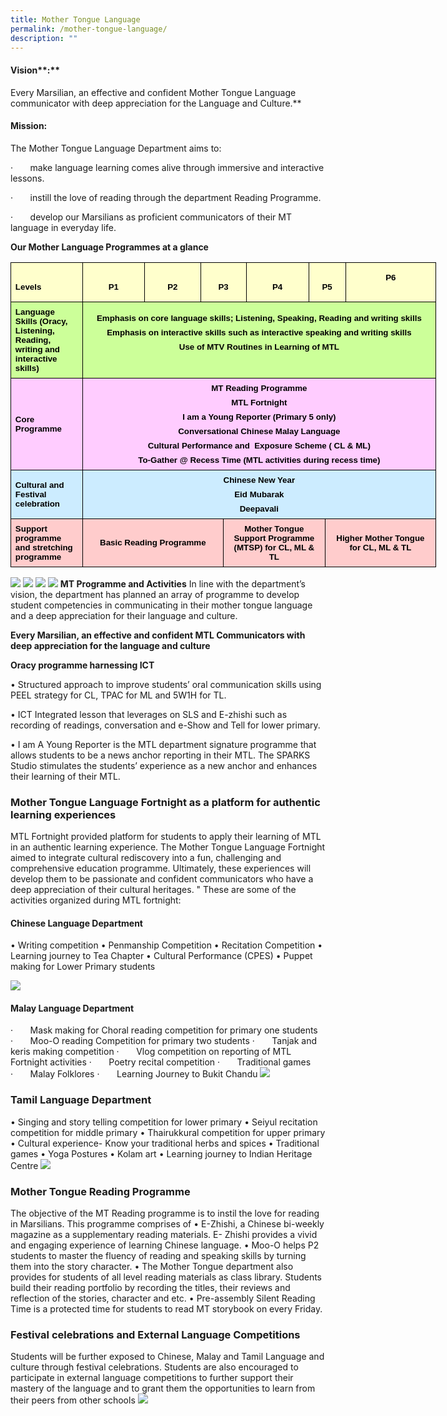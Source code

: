 ```yaml
---
title: Mother Tongue Language
permalink: /mother-tongue-language/
description: ""
---
```

#### **Vision****:**

Every Marsilian, an effective and confident Mother Tongue Language communicator with deep appreciation for the Language and Culture.**

       

#### **Mission:**

The Mother Tongue Language Department aims to:

·&nbsp;&nbsp;&nbsp;&nbsp;&nbsp;&nbsp; make language learning comes alive through immersive and interactive lessons.

·&nbsp;&nbsp;&nbsp;&nbsp;&nbsp;&nbsp; instill the love of reading through the department Reading Programme.

·&nbsp;&nbsp;&nbsp;&nbsp;&nbsp;&nbsp; develop our Marsilians as proficient communicators of their MT language in everyday life.

  

**Our Mother Language Programmes at a glance**

         

<table class="MsoTableGrid" border="1" cellspacing="0" cellpadding="0" width="681" style="width:511.1pt;margin-left:-.25pt;border-collapse:collapse;border:none;
 mso-border-alt:solid windowtext .5pt;mso-yfti-tbllook:1184;mso-padding-alt:
 0in 5.4pt 0in 5.4pt"><tbody><tr style="mso-yfti-irow:0;mso-yfti-firstrow:yes;height:22.35pt"><td width="100" style="width:74.65pt;border:solid windowtext 1.0pt;mso-border-alt:
  solid windowtext .5pt;background:#FFFFCC;padding:0in 5.4pt 0in 5.4pt;
  height:22.35pt"><p class="MsoNormal" style="margin-bottom:0in;line-height:normal"><b><span style="font-size:10.0pt;font-family:&quot;Arial&quot;,sans-serif;color:black;
  mso-color-alt:windowtext">Levels</span></b><b><span style="font-size:10.0pt;
  font-family:&quot;Arial&quot;,sans-serif"></span></b></p></td><td width="84" style="width:63.1pt;border:solid windowtext 1.0pt;border-left:
  none;mso-border-left-alt:solid windowtext .5pt;mso-border-alt:solid windowtext .5pt;
  background:#FFFFCC;padding:0in 5.4pt 0in 5.4pt;height:22.35pt"><p class="MsoNormal" align="center" style="margin-bottom:0in;text-align:center;
  line-height:normal"><b><span style="font-size:10.0pt;font-family:&quot;Arial&quot;,sans-serif;
  color:black;mso-color-alt:windowtext">P1</span></b><b><span style="font-size:
  10.0pt;font-family:&quot;Arial&quot;,sans-serif"></span></b></p></td><td width="74" style="width:55.55pt;border:solid windowtext 1.0pt;border-left:
  none;mso-border-left-alt:solid windowtext .5pt;mso-border-alt:solid windowtext .5pt;
  background:#FFFFCC;padding:0in 5.4pt 0in 5.4pt;height:22.35pt"><p class="MsoNormal" align="center" style="margin-bottom:0in;text-align:center;
  line-height:normal"><b><span style="font-size:10.0pt;font-family:&quot;Arial&quot;,sans-serif;
  color:black;mso-color-alt:windowtext">P2</span></b><b><span style="font-size:
  10.0pt;font-family:&quot;Arial&quot;,sans-serif"></span></b></p></td><td width="135" colspan="2" style="width:101.3pt;border:solid windowtext 1.0pt;
  border-left:none;mso-border-left-alt:solid windowtext .5pt;mso-border-alt:
  solid windowtext .5pt;background:#FFFFCC;padding:0in 5.4pt 0in 5.4pt;
  height:22.35pt"><p class="MsoNormal" align="center" style="margin-bottom:0in;text-align:center;
  line-height:normal"><b><span style="font-size:10.0pt;font-family:&quot;Arial&quot;,sans-serif;
  color:black;mso-color-alt:windowtext">P3</span></b><b><span style="font-size:
  10.0pt;font-family:&quot;Arial&quot;,sans-serif"></span></b></p></td><td width="85" style="width:63.4pt;border:solid windowtext 1.0pt;border-left:
  none;mso-border-left-alt:solid windowtext .5pt;mso-border-alt:solid windowtext .5pt;
  background:#FFFFCC;padding:0in 5.4pt 0in 5.4pt;height:22.35pt"><p class="MsoNormal" align="center" style="margin-bottom:0in;text-align:center;
  line-height:normal"><b><span style="font-size:10.0pt;font-family:&quot;Arial&quot;,sans-serif;
  color:black;mso-color-alt:windowtext">P4</span></b><b><span style="font-size:
  10.0pt;font-family:&quot;Arial&quot;,sans-serif"></span></b></p></td><td width="75" colspan="2" style="width:56.25pt;border:solid windowtext 1.0pt;
  border-left:none;mso-border-left-alt:solid windowtext .5pt;mso-border-alt:
  solid windowtext .5pt;background:#FFFFCC;padding:0in 5.4pt 0in 5.4pt;
  height:22.35pt"><p class="MsoNormal" align="center" style="margin-bottom:0in;text-align:center;
  line-height:normal"><b><span style="font-size:10.0pt;font-family:&quot;Arial&quot;,sans-serif;
  color:black;mso-color-alt:windowtext">P5</span></b><b><span style="font-size:
  10.0pt;font-family:&quot;Arial&quot;,sans-serif"></span></b></p></td><td width="129" style="width:96.85pt;border:solid windowtext 1.0pt;border-left:
  none;mso-border-left-alt:solid windowtext .5pt;mso-border-alt:solid windowtext .5pt;
  background:#FFFFCC;padding:0in 5.4pt 0in 5.4pt;height:22.35pt"><p class="MsoNormal" align="center" style="margin-bottom:0in;text-align:center;
  line-height:normal"><b><span style="font-size:10.0pt;font-family:&quot;Arial&quot;,sans-serif;
  color:black;mso-color-alt:windowtext">P6</span></b><b><span style="font-size:
  10.0pt;font-family:&quot;Arial&quot;,sans-serif"></span></b></p><p class="MsoNormal" align="center" style="margin-bottom:0in;text-align:center;
  line-height:normal"><b><span style="font-size:10.0pt;font-family:&quot;Arial&quot;,sans-serif">&nbsp;</span></b></p></td></tr><tr style="mso-yfti-irow:1;height:.75in"><td width="100" style="width:74.65pt;border:solid windowtext 1.0pt;border-top:
  none;mso-border-top-alt:solid windowtext .5pt;mso-border-alt:solid windowtext .5pt;
  background:#CCFF99;padding:0in 5.4pt 0in 5.4pt;height:.75in"><p class="MsoNormal" style="margin-top:6.0pt;margin-right:0in;margin-bottom:
  6.0pt;margin-left:0in;line-height:normal"><b><span style="font-size:10.0pt;
  font-family:&quot;Arial&quot;,sans-serif;color:black;mso-color-alt:windowtext">Language Skills (Oracy, Listening, Reading, writing and interactive skills)</span></b><b><span style="font-size:10.0pt;font-family:&quot;Arial&quot;,sans-serif"></span></b></p></td><td width="582" colspan="8" style="width:436.45pt;border-top:none;border-left:
  none;border-bottom:solid windowtext 1.0pt;border-right:solid windowtext 1.0pt;
  mso-border-top-alt:solid windowtext .5pt;mso-border-left-alt:solid windowtext .5pt;
  mso-border-alt:solid windowtext .5pt;background:#CCFF99;padding:0in 5.4pt 0in 5.4pt;
  height:.75in"><p class="MsoNormal" align="center" style="margin-top:6.0pt;margin-right:0in;
  margin-bottom:6.0pt;margin-left:0in;text-align:center;line-height:normal"><b><span style="font-size:10.0pt;font-family:&quot;Arial&quot;,sans-serif;color:black;
  mso-color-alt:windowtext">Emphasis on core language skills; Listening, Speaking, Reading and writing skills</span></b><b><span style="font-size:
  10.0pt;font-family:&quot;Arial&quot;,sans-serif"></span></b></p><p class="MsoNormal" align="center" style="margin-top:6.0pt;margin-right:0in;
  margin-bottom:6.0pt;margin-left:0in;text-align:center;line-height:normal"><b><span style="font-size:10.0pt;font-family:&quot;Arial&quot;,sans-serif;color:black;
  mso-color-alt:windowtext">Emphasis on interactive skills such as interactive speaking and writing skills</span></b><b><span style="font-size:10.0pt;
  font-family:&quot;Arial&quot;,sans-serif"></span></b></p><p class="MsoNormal" align="center" style="margin-top:6.0pt;margin-right:0in;
  margin-bottom:6.0pt;margin-left:0in;text-align:center;line-height:normal"><b><span style="font-size:10.0pt;font-family:&quot;Arial&quot;,sans-serif;color:black;
  mso-color-alt:windowtext">Use of MTV Routines in Learning of MTL</span></b><b><span style="font-size:10.0pt;font-family:&quot;Arial&quot;,sans-serif"></span></b></p><p class="MsoNormal" align="center" style="margin-top:6.0pt;margin-right:0in;
  margin-bottom:6.0pt;margin-left:0in;text-align:center;line-height:normal"><b><span style="font-size:10.0pt;font-family:&quot;Arial&quot;,sans-serif">&nbsp;</span></b></p></td></tr><tr style="mso-yfti-irow:2;height:54.45pt"><td width="100" style="width:74.65pt;border:solid windowtext 1.0pt;border-top:
  none;mso-border-top-alt:solid windowtext .5pt;mso-border-alt:solid windowtext .5pt;
  background:#FFCCFF;padding:0in 5.4pt 0in 5.4pt;height:54.45pt"><p class="MsoNormal" style="margin-top:6.0pt;margin-right:0in;margin-bottom:
  6.0pt;margin-left:0in;line-height:normal"><b><span style="font-size:10.0pt;
  font-family:&quot;Arial&quot;,sans-serif;color:black;mso-color-alt:windowtext">Core Programme</span></b><b><span style="font-size:10.0pt;font-family:&quot;Arial&quot;,sans-serif"></span></b></p></td><td width="582" colspan="8" style="width:436.45pt;border-top:none;border-left:
  none;border-bottom:solid windowtext 1.0pt;border-right:solid windowtext 1.0pt;
  mso-border-top-alt:solid windowtext .5pt;mso-border-left-alt:solid windowtext .5pt;
  mso-border-alt:solid windowtext .5pt;background:#FFCCFF;padding:0in 5.4pt 0in 5.4pt;
  height:54.45pt"><p class="MsoNormal" align="center" style="margin-top:6.0pt;margin-right:0in;
  margin-bottom:6.0pt;margin-left:0in;text-align:center;line-height:normal"><b><span style="font-size:10.0pt;font-family:&quot;Arial&quot;,sans-serif;color:black;
  mso-color-alt:windowtext">MT Reading Programme</span></b><b><span style="font-size:10.0pt;font-family:&quot;Arial&quot;,sans-serif"></span></b></p><p class="MsoNormal" align="center" style="margin-top:6.0pt;margin-right:0in;
  margin-bottom:6.0pt;margin-left:0in;text-align:center;line-height:normal"><b><span style="font-size:10.0pt;font-family:&quot;Arial&quot;,sans-serif;color:black;
  mso-color-alt:windowtext">MTL Fortnight</span></b><b><span style="font-size:
  10.0pt;font-family:&quot;Arial&quot;,sans-serif"></span></b></p><p class="MsoNormal" align="center" style="margin-top:6.0pt;margin-right:0in;
  margin-bottom:6.0pt;margin-left:0in;text-align:center;line-height:normal"><b><span style="font-size:10.0pt;font-family:&quot;Arial&quot;,sans-serif;color:black;
  mso-color-alt:windowtext">I am a Young Reporter (Primary 5 only)</span></b><b><span style="font-size:10.0pt;font-family:&quot;Arial&quot;,sans-serif"></span></b></p><p class="MsoNormal" align="center" style="margin-top:6.0pt;margin-right:0in;
  margin-bottom:6.0pt;margin-left:0in;text-align:center;line-height:normal"><b><span style="font-size:10.0pt;font-family:&quot;Arial&quot;,sans-serif;color:black;
  mso-color-alt:windowtext">Conversational Chinese Malay Language</span></b><b><span style="font-size:10.0pt;font-family:&quot;Arial&quot;,sans-serif"></span></b></p><p class="MsoNormal" align="center" style="margin-top:6.0pt;margin-right:0in;
  margin-bottom:6.0pt;margin-left:0in;text-align:center;line-height:normal"><b><span style="font-size:10.0pt;font-family:&quot;Arial&quot;,sans-serif;color:black;
  mso-color-alt:windowtext">Cultural Performance and <span style="mso-spacerun:yes">&nbsp;</span>Exposure Scheme ( CL &amp; ML)</span></b><b><span style="font-size:10.0pt;font-family:&quot;Arial&quot;,sans-serif"></span></b></p><p class="MsoNormal" align="center" style="margin-top:6.0pt;margin-right:0in;
  margin-bottom:6.0pt;margin-left:0in;text-align:center;line-height:normal"><b><span style="font-size:10.0pt;font-family:&quot;Arial&quot;,sans-serif;color:black;
  mso-color-alt:windowtext">To-Gather @ Recess Time (MTL activities during recess time)</span></b><b><span style="font-size:10.0pt;font-family:&quot;Arial&quot;,sans-serif"></span></b></p></td></tr><tr style="mso-yfti-irow:3;height:32.9pt"><td width="100" style="width:74.65pt;border:solid windowtext 1.0pt;border-top:
  none;mso-border-top-alt:solid windowtext .5pt;mso-border-alt:solid windowtext .5pt;
  background:#CCECFF;padding:0in 5.4pt 0in 5.4pt;height:32.9pt"><p class="MsoNormal" style="margin-top:6.0pt;margin-right:0in;margin-bottom:
  6.0pt;margin-left:0in;line-height:normal"><b><span style="font-size:10.0pt;
  font-family:&quot;Arial&quot;,sans-serif;color:black;mso-color-alt:windowtext">Cultural and Festival celebration</span></b><b><span style="font-size:10.0pt;
  font-family:&quot;Arial&quot;,sans-serif"></span></b></p></td><td width="582" colspan="8" style="width:436.45pt;border-top:none;border-left:
  none;border-bottom:solid windowtext 1.0pt;border-right:solid windowtext 1.0pt;
  mso-border-top-alt:solid windowtext .5pt;mso-border-left-alt:solid windowtext .5pt;
  mso-border-alt:solid windowtext .5pt;background:#CCECFF;padding:0in 5.4pt 0in 5.4pt;
  height:32.9pt"><p class="MsoNormal" align="center" style="margin-top:6.0pt;margin-right:0in;
  margin-bottom:6.0pt;margin-left:0in;text-align:center;line-height:normal"><b><span style="font-size:10.0pt;font-family:&quot;Arial&quot;,sans-serif;color:black;
  mso-color-alt:windowtext">Chinese New Year</span></b><b><span style="font-size:10.0pt;font-family:&quot;Arial&quot;,sans-serif"></span></b></p><p class="MsoNormal" align="center" style="margin-top:6.0pt;margin-right:0in;
  margin-bottom:6.0pt;margin-left:0in;text-align:center;line-height:normal"><b><span style="font-size:10.0pt;font-family:&quot;Arial&quot;,sans-serif;color:black;
  mso-color-alt:windowtext">Eid Mubarak</span></b><b><span style="font-size:
  10.0pt;font-family:&quot;Arial&quot;,sans-serif"></span></b></p><p class="MsoNormal" align="center" style="margin-top:6.0pt;margin-right:0in;
  margin-bottom:6.0pt;margin-left:0in;text-align:center;line-height:normal"><b><span style="font-size:10.0pt;font-family:&quot;Arial&quot;,sans-serif;color:black;
  mso-color-alt:windowtext">Deepavali</span></b><b><span style="font-size:10.0pt;
  font-family:&quot;Arial&quot;,sans-serif"></span></b></p></td></tr><tr style="mso-yfti-irow:4;mso-yfti-lastrow:yes;height:32.9pt"><td width="100" style="width:74.65pt;border:solid windowtext 1.0pt;border-top:
  none;mso-border-top-alt:solid windowtext .5pt;mso-border-alt:solid windowtext .5pt;
  background:#FFCCCC;padding:0in 5.4pt 0in 5.4pt;height:32.9pt"><p class="MsoNormal" style="margin-top:6.0pt;margin-right:0in;margin-bottom:
  6.0pt;margin-left:0in;line-height:normal"><b><span style="font-size:10.0pt;
  font-family:&quot;Arial&quot;,sans-serif;color:black;mso-color-alt:windowtext">Support programme and stretching programme</span></b><b><span style="font-size:10.0pt;
  font-family:&quot;Arial&quot;,sans-serif"></span></b></p></td><td width="194" colspan="3" style="width:145.45pt;border-top:none;border-left:
  none;border-bottom:solid windowtext 1.0pt;border-right:solid windowtext 1.0pt;
  mso-border-top-alt:solid windowtext .5pt;mso-border-left-alt:solid windowtext .5pt;
  mso-border-alt:solid windowtext .5pt;background:#FFCCCC;padding:0in 5.4pt 0in 5.4pt;
  height:32.9pt"><p class="MsoNormal" align="center" style="margin-top:6.0pt;margin-right:0in;
  margin-bottom:6.0pt;margin-left:0in;text-align:center;line-height:normal"><b><span style="font-size:10.0pt;font-family:&quot;Arial&quot;,sans-serif;color:black;
  mso-color-alt:windowtext">Basic Reading Programme</span></b><b><span style="font-size:10.0pt;font-family:&quot;Arial&quot;,sans-serif"></span></b></p></td><td width="194" colspan="3" style="width:145.5pt;border-top:none;border-left:
  none;border-bottom:solid windowtext 1.0pt;border-right:solid windowtext 1.0pt;
  mso-border-top-alt:solid windowtext .5pt;mso-border-left-alt:solid windowtext .5pt;
  mso-border-alt:solid windowtext .5pt;background:#FFCCCC;padding:0in 5.4pt 0in 5.4pt;
  height:32.9pt"><p class="MsoNormal" align="center" style="margin-top:6.0pt;margin-right:0in;
  margin-bottom:6.0pt;margin-left:0in;text-align:center;line-height:normal"><b><span style="font-size:10.0pt;font-family:&quot;Arial&quot;,sans-serif;color:black;
  mso-color-alt:windowtext">Mother Tongue Support Programme (MTSP) for CL, ML &amp; TL</span></b><b><span style="font-size:10.0pt;font-family:&quot;Arial&quot;,sans-serif"></span></b></p></td><td width="194" colspan="2" style="width:145.5pt;border-top:none;border-left:
  none;border-bottom:solid windowtext 1.0pt;border-right:solid windowtext 1.0pt;
  mso-border-top-alt:solid windowtext .5pt;mso-border-left-alt:solid windowtext .5pt;
  mso-border-alt:solid windowtext .5pt;background:#FFCCCC;padding:0in 5.4pt 0in 5.4pt;
  height:32.9pt"><p class="MsoNormal" align="center" style="margin-top:6.0pt;margin-right:0in;
  margin-bottom:6.0pt;margin-left:0in;text-align:center;line-height:normal"><b><span style="font-size:10.0pt;font-family:&quot;Arial&quot;,sans-serif;color:black;
  mso-color-alt:windowtext">Higher Mother Tongue for CL, ML &amp; TL</span></b><b><span style="font-size:10.0pt;font-family:&quot;Arial&quot;,sans-serif"></span></b></p></td></tr></tbody></table>
	
	        

![](/images/Curriculum/mother%20tongue%20mt1.png)
![](/images/Curriculum/mother%20tongue%20mt2.png)
![](/images/Curriculum/mother%20tongue%20mt3.png)
![](/images/Curriculum/mother%20tongue%20mt4.png)
**MT Programme and Activities**
In line with the department’s vision, the department has planned an array of programme to develop student competencies in communicating in their mother tongue language and a deep appreciation for their language and culture.

**Every Marsilian, an effective and confident MTL Communicators with deep appreciation for the language and culture**

**Oracy programme harnessing ICT**

• Structured approach to improve students’ oral communication skills using PEEL strategy for CL, TPAC for ML and 5W1H for TL.

• ICT Integrated lesson that leverages on SLS and E-zhishi such as recording of readings, conversation and e-Show and Tell for lower primary.

• I am A Young Reporter is the MTL department signature programme that allows students to be a news anchor reporting in their MTL. The SPARKS Studio stimulates the students’ experience as a new anchor and enhances their learning of their MTL.

### **Mother Tongue Language Fortnight as a platform for authentic learning experiences**
MTL Fortnight provided platform for students to apply their learning of MTL in an authentic learning experience. The Mother Tongue Language Fortnight aimed to integrate cultural
rediscovery into a fun, challenging and comprehensive education programme. Ultimately, these experiences will develop them to be passionate and confident communicators who have a deep appreciation of their cultural heritages. "
These are some of the activities organized during MTL fortnight:
#### Chinese Language Department
• Writing competition
• Penmanship Competition
• Recitation Competition
• Learning journey to Tea Chapter
• Cultural Performance (CPES)
• Puppet making for Lower Primary students

![](/images/Curriculum/mother%20tongue%20mt5.jpg)

    
#### **Malay Language Department**

·&nbsp;&nbsp;&nbsp;&nbsp;&nbsp;&nbsp; Mask making for Choral reading competition for primary one students
·&nbsp;&nbsp;&nbsp;&nbsp;&nbsp;&nbsp; Moo-O reading Competition for primary two students
·&nbsp;&nbsp;&nbsp;&nbsp;&nbsp;&nbsp; Tanjak and keris making competition
·&nbsp;&nbsp;&nbsp;&nbsp;&nbsp;&nbsp; Vlog competition on reporting of MTL Fortnight activities
·&nbsp;&nbsp;&nbsp;&nbsp;&nbsp;&nbsp; Poetry recital competition
·&nbsp;&nbsp;&nbsp;&nbsp;&nbsp;&nbsp; Traditional games
·&nbsp;&nbsp;&nbsp;&nbsp;&nbsp;&nbsp; Malay Folklores
·&nbsp;&nbsp;&nbsp;&nbsp;&nbsp;&nbsp; Learning Journey to Bukit Chandu
![](/images/Curriculum/mother%20tongue%20mt6.jpg)

### Tamil Language Department
• Singing and story telling competition for lower primary
• Seiyul recitation competition for middle primary
• Thairukkural competition for upper primary
• Cultural experience- Know your traditional herbs and spices
• Traditional games
• Yoga Postures
• Kolam art
• Learning journey to Indian Heritage Centre
![](/images/Curriculum/mother%20tongue%20mt7.jpg)

### Mother Tongue Reading Programme
The objective of the MT Reading programme is to instil the love for reading in Marsilians. This programme comprises of
• E-Zhishi, a Chinese bi-weekly magazine as a supplementary reading materials. E- Zhishi provides a vivid and engaging experience of learning Chinese language.
• Moo-O helps P2 students to master the fluency of reading and speaking skills by turning them into the story character.
• The Mother Tongue department also provides for students of all level reading materials as class library. Students build their reading portfolio by recording the titles, their reviews and reflection of the stories, character and etc.
• Pre-assembly Silent Reading Time is a protected time for students to read MT storybook on every Friday.

### Festival celebrations and External Language Competitions
Students will be further exposed to Chinese, Malay and Tamil Language and culture through festival celebrations.
Students are also encouraged to participate in external language competitions to further support their mastery of the language and to grant them the opportunities to learn from their peers from other schools
![](/images/Curriculum/mother%20tongue%20mt8.jpg)